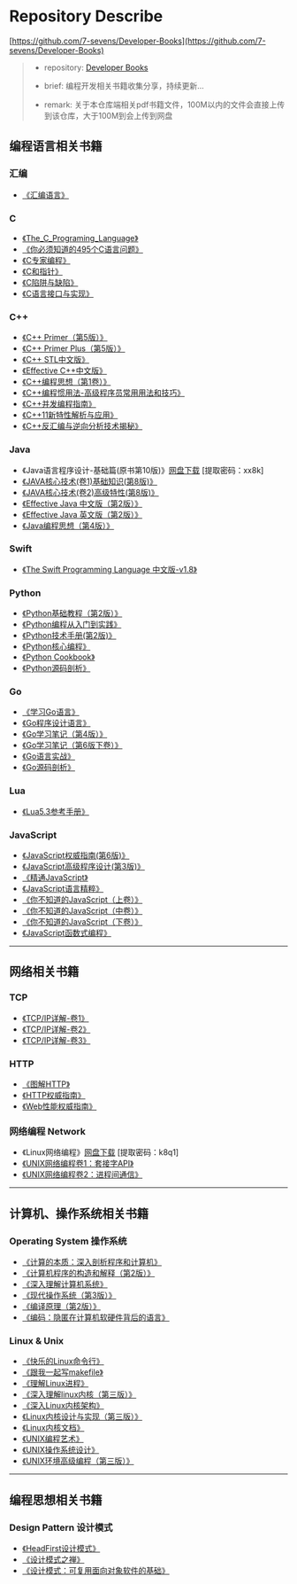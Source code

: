 # Repository Describe

[https://github.com/7-sevens/Developer-Books](https://github.com/7-sevens/Developer-Books)

>- repository:  [Developer Books](https://github.com/7-sevens/Developer-Books)
>
>- brief: 编程开发相关书籍收集分享，持续更新...
>
>- remark: 关于本仓库端相关pdf书籍文件，100M以内的文件会直接上传到该仓库，大于100M到会上传到网盘
>

## 编程语言相关书籍

### 汇编

- [《汇编语言》](./汇编/汇编语言.pdf)


### C

- [《The_C_Programing_Language》](./C/The_C_Programing_Language.pdf)
- [《你必须知道的495个C语言问题》](./C/你必须知道的495个C语言问题.pdf)
- [《C专家编程》](./C/C专家编程.pdf)
- [《C和指针》](./C/C和指针.pdf)
- [《C陷阱与缺陷》](./C/C陷阱与缺陷.pdf)
- [《C语言接口与实现》](./C/C语言接口与实现.pdf)


### C++

- [《C++ Primer（第5版）》](./Cpp/C++%20Primer（第5版）.pdf)
- [《C++ Primer Plus（第5版）》](./Cpp/C++%20Primer%20Plus（第5版）.pdf)
- [《C++ STL中文版》](./Cpp/C++%20STL中文版.pdf)
- [《Effective C++中文版》](./Cpp/Effective%20C++中文版.pdf)
- [《C++编程思想（第1卷）》](./Cpp/C++编程思想（第1卷）.pdf)
- [《C++编程惯用法-高级程序员常用用法和技巧》](./Cpp/C++编程惯用法-高级程序员常用用法和技巧.pdf)
- [《C++并发编程指南》](./Cpp/C++并发编程指南.pdf)
- [《C++11新特性解析与应用》](./Cpp/C++11新特性解析与应用.pdf)
- [《C++反汇编与逆向分析技术揭秘》](./Cpp/C++反汇编与逆向分析技术揭秘.pdf)


### Java

- 《Java语言程序设计-基础篇(原书第10版)》[网盘下载](https://pan.baidu.com/s/1x3fG3PJRjnxdZ8ZOyKh4FQ) [提取密码：xx8k]
- [《JAVA核心技术(卷1)基础知识(第8版)》](./Java/JAVA核心技术(卷1)基础知识(第8版).pdf)
- [《JAVA核心技术(卷2)高级特性(第8版)》](./Java/JAVA核心技术(卷2)高级特性(第8版).pdf)
- [《Effective Java 中文版（第2版）》](./Java/Effective%20Java%20中文版（第2版）.pdf)
- [《Effective Java 英文版（第2版）》](./Java/Effective%20Java%20英文版（第2版）.pdf)
- [《Java编程思想（第4版）》](./Java/Java编程思想（第4版）.pdf)


### Swift

- [《The Swift Programming Language 中文版-v1.8》](./Swift/The%20Swift%20Programming%20Language%20中文版-v1.8.pdf)


### Python

- [《Python基础教程（第2版）》](./Python/Python基础教程（第2版）.pdf)
- [《Python编程从入门到实践》](./Python/Python编程从入门到实践.pdf)
- [《Python技术手册(第2版)》](./Python/Python技术手册（第2版）.pdf)
- [《Python核心编程》](./Python/Python核心编程.pdf)
- [《Python Cookbook》](./Python/Python%20Cookbook.pdf)
- [《Python源码剖析》](./Python/Python源码剖析.pdf)


### Go

- [《学习Go语言》](./Go/学习Go语言.pdf)
- [《Go程序设计语言》](./Go/Go程序设计语言.pdf)
- [《Go学习笔记（第4版）》](./Go/Go学习笔记（第4版）.pdf)
- [《Go学习笔记（第6版下卷）》](./Go/Go学习笔记（第6版下卷）.pdf)
- [《Go语言实战》](./Go/Go语言实战.pdf)
- [《Go源码剖析》](./Go/Go源码剖析.pdf)


### Lua
- [《Lua5.3参考手册》](./Lua/Lua5.3参考手册.pdf)


### JavaScript

- [《JavaScript权威指南(第6版)》](./JavaScript/JavaScript权威指南（第6版）.pdf)
- [《JavaScript高级程序设计(第3版)》](./JavaScript/JavaScript高级程序设计（第3版）.pdf)
- [《精通JavaScript》](./JavaScript/精通JavaScript.pdf)
- [《JavaScript语言精粹》](./JavaScript/JavaScript语言精粹.pdf)
- [《你不知道的JavaScript（上卷）》](./JavaScript/你不知道的JavaScript（上卷）.pdf)
- [《你不知道的JavaScript（中卷）》](./JavaScript/你不知道的JavaScript（中卷）.pdf)
- [《你不知道的JavaScript（下卷）》](./JavaScript/你不知道的JavaScript（下卷）.pdf)
- [《JavaScript函数式编程》](./JavaScript/JavaScript函数式编程.pdf)


---


## 网络相关书籍

### TCP

- [《TCP/IP详解-卷1》](./TCP/TCP_IP详解-卷1.pdf)
- [《TCP/IP详解-卷2》](./TCP/TCP_IP详解-卷2.pdf)
- [《TCP/IP详解-卷3》](./TCP/TCP_IP详解-卷3.pdf)


### HTTP

- [《图解HTTP》](./HTTP/图解HTTP.pdf)
- [《HTTP权威指南》](./HTTP/HTTP权威指南.pdf)
- [《Web性能权威指南》](./HTTP/Web性能权威指南.pdf)


### 网络编程 Network

- 《Linux网络编程》[网盘下载](https://pan.baidu.com/s/1JzLT5M1Rwnom62z6Gidz_g) [提取密码：k8q1]
- [《UNIX网络编程卷1：套接字API》](./Network/UNIX网络编程卷1：套接字API.pdf)
- [《UNIX网络编程卷2：进程间通信》](./Network/UNIX网络编程卷2：进程间通信.pdf)


---


## 计算机、操作系统相关书籍

### Operating System 操作系统

- [《计算的本质：深入剖析程序和计算机》](./Operating_System/计算的本质：深入剖析程序和计算机.pdf)
- [《计算机程序的构造和解释（第2版）》](./Operating_System/计算机程序的构造和解释（第2版）)
- [《深入理解计算机系统》](./Operating_System/深入理解计算机系统.pdf)
- [《现代操作系统（第3版）》](./Operating_System/现代操作系统（第3版）.pdf)
- [《编译原理（第2版）》](./Operating_System/编译原理（第2版）.pdf)
- [《编码：隐匿在计算机软硬件背后的语言》](./Operating_System/编码：隐匿在计算机软硬件背后的语言.pdf)


### Linux & Unix

- [《快乐的Linux命令行》](./Linux/快乐的Linux命令行.pdf)
- [《跟我一起写makefile》](./Linux/跟我一起写makefile.pdf)
- [《理解Linux进程》](./Linux/理解Linux进程.pdf)
- [《深入理解linux内核（第三版）》](./Linux/深入理解linux内核（第三版）.pdf)
- [《深入Linux内核架构》](./Linux/深入Linux内核架构.pdf)
- [《Linux内核设计与实现（第三版）》](./Linux/Linux内核设计与实现（第三版）.pdf)
- [《Linux内核文档》](./Linux/Linux内核文档.pdf)
- [《UNIX编程艺术》](./Linux/UNIX编程艺术.pdf)
- [《UNIX操作系统设计》](./Linux/UNIX操作系统设计.pdf)
- [《UNIX环境高级编程（第三版）》](./Linux/UNIX环境高级编程（第三版）.pdf)


---


## 编程思想相关书籍

### Design Pattern 设计模式

- [《HeadFirst设计模式》](./Design_Pattern/HeadFirst设计模式.pdf)
- [《设计模式之禅》](./Design_Pattern/设计模式之禅.pdf)
- [《设计模式：可复用面向对象软件的基础》](./Design_Pattern/设计模式：可复用面向对象软件的基础.pdf)

